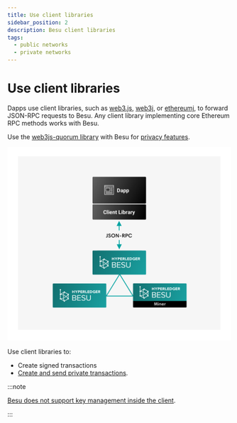 ```yaml
---
title: Use client libraries
sidebar_position: 2
description: Besu client libraries
tags:
  - public networks
  - private networks
---
```


# Use client libraries

Dapps use client libraries, such as [web3.js](https://github.com/ethereum/web3.js/), [web3j](https://github.com/web3j/web3j), or [ethereumj](https://github.com/ethereum/ethereumj), to forward JSON-RPC requests to Besu. Any client library implementing core Ethereum RPC methods works with Besu.

Use the [web3js-quorum library](../../../private-networks/how-to/use-privacy/web3js-quorum.md) with Besu for [privacy features](../../../private-networks/concepts/privacy/index.md).

![Client Libraries](../../../assets/images/Hyperledger-Besu-Client-Libraries.png)

Use client libraries to:

- Create signed transactions
- [Create and send private transactions].

:::note

[Besu does not support key management inside the client](../send-transactions.md#use-wallets-for-key-management).

:::

<!-- Links -->

[Create and send private transactions]: ../../../private-networks/how-to/send-transactions/private-transactions.md
